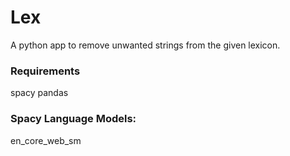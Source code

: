 # Lex

A python app to remove unwanted strings from the given lexicon.


### Requirements
spacy
pandas


### Spacy Language Models:

en_core_web_sm
